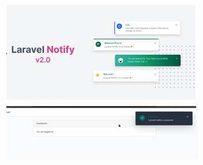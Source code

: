 ![Screenshot from 2020-08-06 23-23-06](https://github.com/sobuz80/laravel-notify_Laravel-Debugbar/blob/master/Screenshot_4.png)

![Screenshot from 2020-08-06 23-23-06](https://github.com/sobuz80/laravel-notify_Laravel-Debugbar/blob/master/Screenshot_k4.png)

